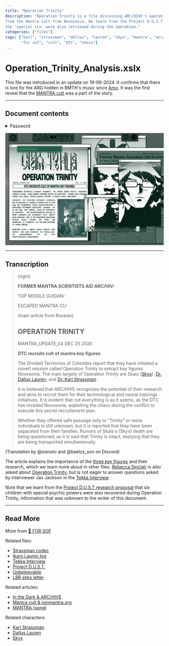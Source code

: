 ```yaml
---
title: "Operation Trinity"
description: "Operation Trinity is a file discussing ARC/HIVE's operation to retrieve Karl Strassman, Dallus Lauren and Skys 
from the Mantra cult from Novosovia. We learn from the Project D.U.S.T. research proposal that 
the 'special six' were also retrieved during the operation."
categories: ["files"]
tags: ["karl", "strassman", "dallus", "lauren", "skys", "mantra", "arc/hive", "novosovia", 
       "for sof", "cult", "DTC", "skais"]
---
```

# Operation_Trinity_Analysis.xslx

This file was introduced in an update on 19-06-2024. It confirms that there is lore for the 
ARG hidden in BMTH's music since [Amo](../music/amo).
It was the first reveal that the [MANTRA cult](../lore/mantra) was a part of the story.

***

## Document contents

<details class="password">
  <summary>Password</summary>

knife hammer poison rope
</details>

![The Operation Trinity Document](../../Resources/files/operation_trinity.jpg)

***

## Transcription

> (right)
>
> **FORMER MANTRA SCIENTISTS AID ARC/HIV-**
>
> TOP MISSILE GUIDAN-
>
> ESCAPED MANTRA CU- 
>
> (main article from Russian)
> 
> ## OPERATION TRINITY
> 
> MANTRA_UPDATE_04       DEC 25 2020
>
> **DTC recruits cult of mantra key figures**
>
> The Divided Territories of Colombia report that they have initiated 
> a covert mission called Operation Trinity to extract key figures 
> Novosovia. The main targets of Operation Trinity are Skais ([Skys](../characters/skys)), 
> [Dr. Dallus Lauren](../characters/dallus-lauren), and [Dr. Karl Strassman](../characters/strassman).
> 
> It is believed that ARC/HIVE recognizes the potential of their research
> and aims to recruit them for their technological and neural trainings initiatives. It is evident that not everything is as it seems, as the DTC has invaded Novosovia, exploiting the chaos during the conflict to execute this secret recruitement plan.
> 
> Whether they offered safe passage only to "Trinity" or more individuals is still unknown,
> but it is reported that they have been separated from their families. Rumors of Skais's (Skys) death are being questioned, as it is said that Trinity is intact, implying that they are being transported simultaneously.

(Translation by @siensto and @beelzs_son on Discord)

The article explains the importance of the [three key figures](../characters/characters#trinity) 
and their research, which we learn more about in other files.
[Rebecca Sinclair](../characters/rebecca) is also asked about [Operation Trinity](trinity_document), 
but is not eager to answer questions asked by interviewer Jax Jackson in the [Tekka interview](tekka_interview).

Note that we learn from the [Project D.U.S.T research proposal](project_dust) 
that six children with special psychic powers were also recovered during Operation Trinity, 
information that was unknown to the writer of this document.

***

## Read More

More from [📁 FOR SOF](./for-sof)

Related files:

- [Strassman codec](strassmancodec)
- [Ikaro Lauren log](lauren_d8_log)
- [Tekka Interview](tekka_interview)
- [Project D.U.S.T.](project_dust)
- [Unbeleevable](unbeleevable)
- [LBR sites letter](lbr_sites)

Related articles:

- [In the Dark & ARC/HIVE](../music/amo-in-the-dark)
- [Mantra cult & joinmantra.org](../lore/mantra)
- [MANTRA (song)](../music/amo-mantra)

Related characters:

- [Karl Strassman](../characters/strassman)
- [Dallus Lauren](../characters/dallus-lauren)
- [Skys](../characters/skys)
